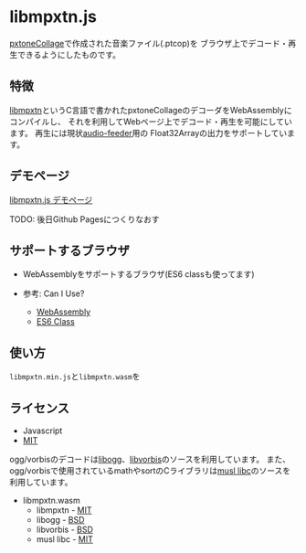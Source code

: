 # libmpxtn.js

[pxtoneCollage](http://pxtone.org/)で作成された音楽ファイル(.ptcop)を
ブラウザ上でデコード・再生できるようにしたものです。

## 特徴

[libmpxtn](/stkchp/libmpxtn)というC言語で書かれたpxtoneCollageのデコーダをWebAssemblyにコンパイルし、
それを利用してWebページ上でデコード・再生を可能にしています。
再生には現状[audio-feeder](/brion/audio-feeder)用の
Float32Arrayの出力をサポートしています。


## デモページ

[libmpxtn.js デモページ](https://tkch.net/wasm/99libmpxtn.html)

TODO: 後日Github Pagesにつくりなおす

## サポートするブラウザ

- WebAssemblyをサポートするブラウザ(ES6 classも使ってます)

- 参考: Can I Use?
    - [WebAssembly](https://caniuse.com/#feat=wasm)
    - [ES6 Class](https://caniuse.com/#feat=es6-class)


## 使い方

`libmpxtn.min.js`と`libmpxtn.wasm`を


## ライセンス

- Javascript
- [MIT](LICENSE)

ogg/vorbisのデコードは[libogg](/xiph/ogg)、[libvorbis](/xiph/vorbis)のソースを利用しています。
また、ogg/vorbisで使用されているmathやsortのCライブラリは[musl libc](/jfbastien/musl)のソースを利用しています。

- libmpxtn.wasm
	- libmpxtn  - [MIT](wasm/LICENSE.mpxtn)
	- libogg    - [BSD](wasm/LICENSE.ogg)
	- libvorbis - [BSD](wasm/LICENSE.vorbis)
	- musl libc - [MIT](wasm/LICENSE.musl)
